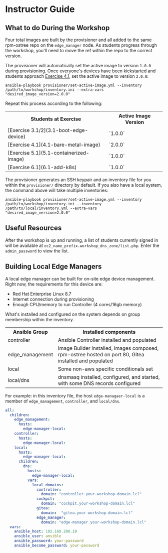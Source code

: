 # Instructor Guide

## What to do During the Workshop
Four total images are built by the provisioner and all added to the same rpm-ostree repo on the `edge_manager` node. As students progress through the workshop, you'll need to move the ref within the repo to the correct version.

The provisioner will automatically set the active image to version `1.0.0` during provisioning. Once everyone's devices have been kickstarted and students approach [Exercise 4.1](4.1-bare-metal-image), set the active image to version `2.0.0`:
```
ansible-playbook provisioner/set-active-image.yml --inventory /path/to/workshop/inventory.ini --extra-vars "desired_image_version=2.0.0"
```

Repeat this process according to the following:
<table>
  <tr>
    <th>Students at Exercise</th>
    <th>Active Image Version</th>
  </tr>
  <tr>
    <td>[Exercise 3.1/2](3.1-boot-edge-device)</td>
    <td>`1.0.0`</td>
  </tr>
  <tr>
    <td>[Exercise 4.1](4.1-bare-metal-image)</td>
    <td>`2.0.0`</td>
  </tr>
  <tr>
    <td>[Exercise 5.1](5.1-containerized-image)</td>
    <td>`1.0.0`</td>
  </tr>
  <tr>
    <td>[Exercise 6.1](6.1-add-k8s)</td>
    <td>`1.0.0`</td>
  </tr>
</table>

The provisioner generates an SSH keypair and an inventory file for you within the `provisioner/` directory by default. If you also have a local system, the command above will take multiple inventories:
```
ansible-playbook provisioner/set-active-image.yml --inventory /path/to/workshop/inventory.ini --inventory /path/to/local/inventory.yml --extra-vars "desired_image_version=2.0.0"
```

## Useful Resources

After the workshop is up and running, a list of students currently signed in will be available at `ec2_name_prefix.workshop_dns_zone/list.php`. Enter the `admin_password` to view the list.

## Building Local Edge Managers

A local edge manager can be built for on-site edge device management. Right now, the requirements for this device are:
- Red Hat Enterprise Linux 8.7
- Internet connection during provisioning
- Enough CPU/memory to run Controller (4 cores/16gb memory)

What's installed and configured on the system depends on group membership within the inventory.

<table>
  <tr>
    <th>Ansible Group</th>
    <th>Installed components</th>
  </tr>
  <tr>
    <td>controller</td>
    <td>Ansible Controller installed and populated</td>
  </tr>
  <tr>
    <td>edge_management</td>
    <td>Image Builder installed, images composed, rpm-ostree hosted on port 80, Gitea installed and populated</td>
  </tr>
  <tr>
    <td>local</td>
    <td>Some non-aws specific conditionals set</td>
  </tr>
  <tr>
    <td>local/dns</td>
    <td>dnsmasq installed, configured, and started, with some DNS records configured</td>
  </tr>
</table>

For example: in this inventory file, the host `edge-managaer-local` is a member of `edge_management`, `controller`, and `local/dns`.
```yaml
all:
  children:
    edge_management:
      hosts:
        edge-manager-local:
    controller:
      hosts:
        edge-manager-local:
    local:
      hosts:
        edge-manager-local:
      children:
        dns:
          hosts:
            edge-manager-local:
          vars:
            local_domains:
              controller:
                domain: "controller.your-workshop-domain.lcl"
              cockpit:
                domain: "cockpit.your-workshop-domain.lcl"
              gitea:
                domain:  "gitea.your-workshop-domain.lcl"
              edge_manager:
                domain: "edge-manager.your-workshop-domain.lcl"
  vars:
    ansible_host: 192.168.200.10
    ansible_user: ansible
    ansible_password: your-password
    ansible_become_password: your-password
```
